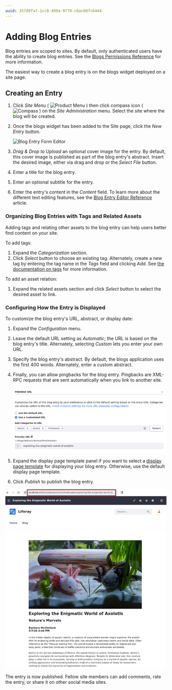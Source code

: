 ```yaml
---
uuid: 357d9fa7-1cc8-499a-9770-c6ac607c6444
---
```

# Adding Blog Entries

Blog entries are scoped to sites. By default, only authenticated users have the ability to create blog entries. See the [Blogs Permissions Reference](./blog-permissions-reference.md) for more information.

The easiest way to create a blog entry is on the blogs widget deployed on a site page.

## Creating an Entry

1. Click *Site Menu* ( ![Product Menu](../../images/icon-product-menu.png) ) then click compass icon ( ![Compass](../../images/icon-compass.png) ) on the *Site Administration* menu. Select the site where the blog will be created.
1. Once the blogs widget has been added to the Site page, click the *New Entry* button.

    ![Blog Entry Form Editor](./adding-blog-entries/images/01.png)

1. *Drag \& Drop to Upload* an optional cover image for the entry. By default, this cover image is published as part of the blog entry's abstract. Insert the desired image, either via drag and drop or the *Select File* button.
1. Enter a title for the blog entry.
1. Enter an optional subtitle for the entry.
1. Enter the entry's content in the *Content* field. To learn more about the different text editing features, see the [Blog Entry Editor Reference](./blog-entry-editor-reference.md) article.

### Organizing Blog Entries with Tags and Related Assets

<!-- ```{note} Available in Liferay DXP 7.3+. This section must be updated to reflect the new by-default categories and vocabularies in 7.3``` -->

Adding tags and relating other assets to the blog entry can help users better find content on your site.

To add tags:

1. Expand the *Categorization* section.
1. Click  *Select* button to choose an existing tag. Alternately, create a new tag by entering the tag name in the *Tags* field and clicking *Add*. See [the documentation on tags](https://help.liferay.com/hc/articles/360028820472-Tagging-Content) for more information.

To add an asset relation:

1. Expand the related assets section and click *Select* button to select the desired asset to link.

### Configuring How the Entry is Displayed

To customize the blog entry's URL, abstract, or display date:

1. Expand the *Configuration* menu.
1. Leave the default URL setting as *Automatic*; the URL is based on the blog entry's title. Alternately, selecting *Custom* lets you enter your own URL.
1. Specify the blog entry's abstract. By default, the blogs application uses the first 400 words. Alternately, enter a custom abstract.
1. Finally, you can allow pingbacks for the blog entry. Pingbacks are XML-RPC requests that are sent automatically when you link to another site.

    ![When creating a blog entry, the Configuration panel lets you control when and where the blog entry appears, and what to use for the entry's abstract.](./adding-blog-entries/images/02.png)

1. Expand the display page template panel if you want to select a [display page template](https://help.liferay.com/hc/articles/360028820332-Display-Page-Templates-for-Web-Content) for displaying your blog entry. Otherwise, use the default display page template.

1. Click *Publish* to publish the blog entry.

![The Blog Entry has been published.](./adding-blog-entries/images/03.png)

The entry is now published. Fellow site members can add comments, rate the entry, or share it on other social media sites.
